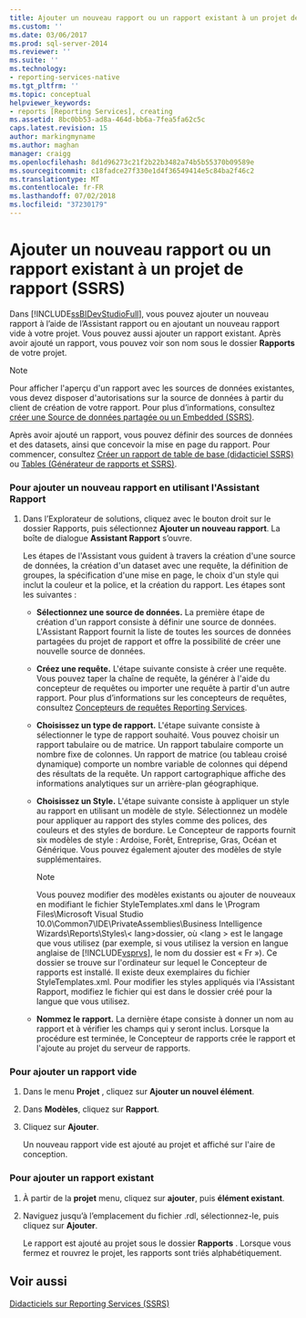 ```yaml
---
title: Ajouter un nouveau rapport ou un rapport existant à un projet de rapport (SSRS) | Microsoft Docs
ms.custom: ''
ms.date: 03/06/2017
ms.prod: sql-server-2014
ms.reviewer: ''
ms.suite: ''
ms.technology:
- reporting-services-native
ms.tgt_pltfrm: ''
ms.topic: conceptual
helpviewer_keywords:
- reports [Reporting Services], creating
ms.assetid: 8bc0bb53-ad8a-464d-bb6a-7fea5fa62c5c
caps.latest.revision: 15
author: markingmyname
ms.author: maghan
manager: craigg
ms.openlocfilehash: 8d1d96273c21f2b22b3482a74b5b55370b09589e
ms.sourcegitcommit: c18fadce27f330e1d4f36549414e5c84ba2f46c2
ms.translationtype: MT
ms.contentlocale: fr-FR
ms.lasthandoff: 07/02/2018
ms.locfileid: "37230179"
---
```

# <a name="add-a-new-or-existing-report-to-a-report-project-ssrs"></a>Ajouter un nouveau rapport ou un rapport existant à un projet de rapport (SSRS)
  Dans [!INCLUDE[ssBIDevStudioFull](../../includes/ssbidevstudiofull-md.md)], vous pouvez ajouter un nouveau rapport à l’aide de l’Assistant rapport ou en ajoutant un nouveau rapport vide à votre projet. Vous pouvez aussi ajouter un rapport existant. Après avoir ajouté un rapport, vous pouvez voir son nom sous le dossier **Rapports** de votre projet.  
  
> [!NOTE]  
>  Pour afficher l'aperçu d'un rapport avec les sources de données existantes, vous devez disposer d'autorisations sur la source de données à partir du client de création de votre rapport. Pour plus d’informations, consultez [créer une Source de données partagée ou un Embedded &#40;SSRS&#41;](../create-an-embedded-or-shared-data-source-ssrs.md).  
  
 Après avoir ajouté un rapport, vous pouvez définir des sources de données et des datasets, ainsi que concevoir la mise en page du rapport. Pour commencer, consultez [Créer un rapport de table de base &#40;didacticiel SSRS&#41;](../create-a-basic-table-report-ssrs-tutorial.md) ou [Tables &#40;Générateur de rapports et SSRS&#41;](../report-design/tables-report-builder-and-ssrs.md).  
  
### <a name="to-add-a-new-report-using-the-report-wizard"></a>Pour ajouter un nouveau rapport en utilisant l'Assistant Rapport  
  
1.  Dans l’Explorateur de solutions, cliquez avec le bouton droit sur le dossier Rapports, puis sélectionnez **Ajouter un nouveau rapport**. La boîte de dialogue **Assistant Rapport** s’ouvre.  
  
     Les étapes de l'Assistant vous guident à travers la création d'une source de données, la création d'un dataset avec une requête, la définition de groupes, la spécification d'une mise en page, le choix d'un style qui inclut la couleur et la police, et la création du rapport. Les étapes sont les suivantes :  
  
    -   **Sélectionnez une source de données.** La première étape de création d'un rapport consiste à définir une source de données. L'Assistant Rapport fournit la liste de toutes les sources de données partagées du projet de rapport et offre la possibilité de créer une nouvelle source de données.  
  
    -   **Créez une requête.** L'étape suivante consiste à créer une requête. Vous pouvez taper la chaîne de requête, la générer à l'aide du concepteur de requêtes ou importer une requête à partir d'un autre rapport. Pour plus d’informations sur les concepteurs de requêtes, consultez [Concepteurs de requêtes Reporting Services](../reporting-services-query-designers.md).  
  
    -   **Choisissez un type de rapport.** L'étape suivante consiste à sélectionner le type de rapport souhaité. Vous pouvez choisir un rapport tabulaire ou de matrice. Un rapport tabulaire comporte un nombre fixe de colonnes. Un rapport de matrice (ou tableau croisé dynamique) comporte un nombre variable de colonnes qui dépend des résultats de la requête. Un rapport cartographique affiche des informations analytiques sur un arrière-plan géographique.  
  
    -   **Choisissez un Style.** L'étape suivante consiste à appliquer un style au rapport en utilisant un modèle de style. Sélectionnez un modèle pour appliquer au rapport des styles comme des polices, des couleurs et des styles de bordure. Le Concepteur de rapports fournit six modèles de style : Ardoise, Forêt, Entreprise, Gras, Océan et Générique. Vous pouvez également ajouter des modèles de style supplémentaires.  
  
        > [!NOTE]  
        >  Vous pouvez modifier des modèles existants ou ajouter de nouveaux en modifiant le fichier StyleTemplates.xml dans le \Program Files\Microsoft Visual Studio 10.0\Common7\IDE\PrivateAssemblies\Business Intelligence Wizards\Reports\Styles\\< lang\>dossier, où \<lang > est le langage que vous utilisez (par exemple, si vous utilisez la version en langue anglaise de [!INCLUDE[vsprvs](../../includes/vsprvs-md.md)], le nom du dossier est « Fr »). Ce dossier se trouve sur l'ordinateur sur lequel le Concepteur de rapports est installé. Il existe deux exemplaires du fichier StyleTemplates.xml. Pour modifier les styles appliqués via l'Assistant Rapport, modifiez le fichier qui est dans le dossier créé pour la langue que vous utilisez.  
  
    -   **Nommez le rapport.**  La dernière étape consiste à donner un nom au rapport et à vérifier les champs qui y seront inclus. Lorsque la procédure est terminée, le Concepteur de rapports crée le rapport et l'ajoute au projet du serveur de rapports.  
  
### <a name="to-add-a-new-blank-report"></a>Pour ajouter un rapport vide  
  
1.  Dans le menu **Projet** , cliquez sur **Ajouter un nouvel élément**.  
  
2.  Dans **Modèles**, cliquez sur **Rapport**.  
  
3.  Cliquez sur **Ajouter**.  
  
     Un nouveau rapport vide est ajouté au projet et affiché sur l'aire de conception.  
  
### <a name="to-add-an-existing-report"></a>Pour ajouter un rapport existant  
  
1.  À partir de la **projet** menu, cliquez sur **ajouter**, puis **élément existant**.  
  
2.  Naviguez jusqu’à l’emplacement du fichier .rdl, sélectionnez-le, puis cliquez sur **Ajouter**.  
  
     Le rapport est ajouté au projet sous le dossier **Rapports** . Lorsque vous fermez et rouvrez le projet, les rapports sont triés alphabétiquement.  
  
## <a name="see-also"></a>Voir aussi  
 [Didacticiels sur Reporting Services &#40;SSRS&#41;](../reporting-services-tutorials-ssrs.md)  
  
  
